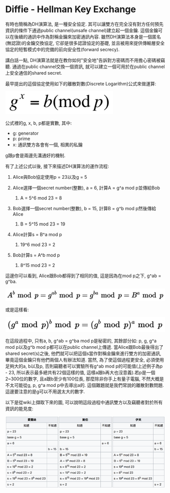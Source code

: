 # Diffie - Hellman Key Exchange

有時也簡稱為DH演算法, 是一種安全協定. 其可以讓雙方在完全沒有對方任何預先資訊的條件下通過public channel\(unsafe channel\)建立起一個金鑰. 這個金鑰可以在後續的通訊中作為對稱金鑰來加密通訊內容. 雖然DH演算法本身是一個匿名\(無認證\)的金鑰交換協定, 它卻是很多認證協定的基礎, 並且被用來提供傳輸層安全協定的短暫模式中的完備的前向安全性\(forward secrecy\).

講白話一點, DH演算法就是在教你如何"安全地"告訴對方密碼而不用擔心密碼被竊聽. 通過在public channel交換一個資訊, 就可以建立一個可用於在public channel上安全通信的shared secret.

最早提出的這個協定使用如下的離散對數\(Discrete Logarithm\)公式來做運算:

![](/assets/DH-formula.png)

公式裡的g, x, b, p都是實數, 其中:

* g: generator
* p: prime
* x: 通訊雙方各會有一個, 相異的私鑰

g跟p會是兩邊先溝通好的機制.

有了上述公式以後, 接下來描述DH演算法的運作流程:

1. Alice與Bob協定使用p = 23以及g = 5

2. Alice選擇一個secret number\(整數\), a = 6, 計算A = g^a mod p並傳給Bob

   1. A = 5^6 mod 23 = 8

3. Bob選擇一個secret number\(整數\), b = 15, 計算B = g^b mod p然後傳給Alice

   1. B = 5^15 mod 23 = 19

4. Alice計算s = B^a mod p

   1. 19^6 mod 23 = 2

5. Bob計算s = A^b mod p

   1. 8^15 mod 23 = 2

這邊你可以看到, Alice跟Bob都得到了相同的值, 這是因為在mod p之下, g^ab = g^ba.

![](/assets/DH-formula2.png)

或是這樣看:

![](/assets/DH-formula3.png)

在這段過程中, 只有a, b, g^ab = g^ba mod p是秘密的, 其餘部分如: p, g, g^a mod p以及g^b mod p都可以在public channel上傳遞. 當Alice跟Bob最後得出了shared secret\(s\)之後, 他們就可以把這個s當作對稱金鑰來進行雙方的加密通訊, 畢竟這個金鑰只有他們兩個人有辦法知道. 當然, 為了使這個過程更安全, 必須使用足夠大的a, b以及p, 否則竊聽者可以實驗所有g^ab mod p的可能值\(上述例子為p - 23, 所以表示最多總共有22個這樣的值, 這樣a跟b再大也沒意義\).若p是一個2~300位的數字, 且a跟b至少有100位長, 那麼除非你手上有量子電腦, 不然大概是不太可能從g, p, g^a mod p中去導出a的. 這個難題就是我們常說的離散對數問題. 這邊要注意的是g可以不用選太大的數字.

以下是從wiki上擷取下來的圖, 可以說明這段過程中通訊雙方以及竊聽者對於所有資訊的能見度:

![](/assets/D-H-process.png)

